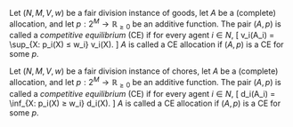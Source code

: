 Let $(N, M, V, w)$ be a fair division instance of goods, let $A$ be a (complete) allocation,
and let $p: 2^M \to \mathbb{R}_{\ge 0}$ be an additive function.
The pair $(A, p)$ is called a *competitive equilibrium* (CE) if for every agent $i \in N$,
\[ v_i(A_i) = \sup_{X: p_i(X) ≤ w_i} v_i(X). \]
$A$ is called a CE allocation if $(A, p)$ is a CE for some $p$.

Let $(N, M, V, w)$ be a fair division instance of chores, let $A$ be a (complete) allocation,
and let $p: 2^M \to \mathbb{R}_{\ge 0}$ be an additive function.
The pair $(A, p)$ is called a *competitive equilibrium* (CE) if for every agent $i \in N$,
\[ d_i(A_i) = \inf_{X: p_i(X) ≥ w_i} d_i(X). \]
$A$ is called a CE allocation if $(A, p)$ is a CE for some $p$.
